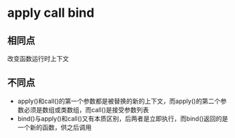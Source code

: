 # apply call bind

## 相同点

改变函数运行时上下文

## 不同点

- apply()和call()的第一个参数都是被替换的新的上下文，而apply()的第二个参数必须是数组或类数组，而call()是接受参数列表
- bind()与apply()和call()又有本质区别，后两者是立即执行，而bind()返回的是一个新的函数，供之后调用